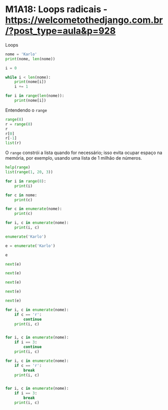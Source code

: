 # M1A18: Loops radicais - https://welcometothedjango.com.br/?post_type=aula&p=928

Loops

```python
nome = 'Karlo'
print(nome, len(nome))

i = 0

while i < len(nome):
    print(nome[i])
    i += 1

for i in range(len(nome)):
    print(nome[i])
```

Entendendo o `range`

```python
range(8)
r = range(8)
r
r[0]
r[-1]
list(r)
```

O `range` constrói a lista quando for necessário; isso evita ocupar espaço na memória, por exemplo, usando uma lista de 1 milhão de números.

```python
help(range)
list(range(1, 20, 3))

for i in range(8):
    print(i)

for c in nome:
    print(c)

for c in enumerate(nome):
    print(c)

for i, c in enumerate(nome):
    print(i, c)

enumerate('Karlo')

e = enumerate('Karlo')

e

next(e)

next(e)

next(e)

next(e)

next(e)

for i, c in enumerate(nome):
    if c == 'r':
        continue
    print(i, c)


for i, c in enumerate(nome):
    if i == 3:
        continue
    print(i, c)

for i, c in enumerate(nome):
    if c == 'r':
        break
    print(i, c)


for i, c in enumerate(nome):
    if i == 3:
        break
    print(i, c)
```
